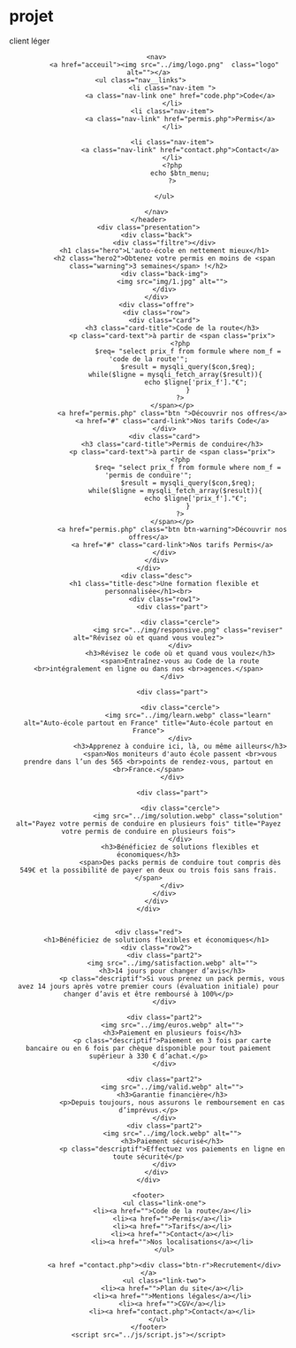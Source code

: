 # projet
client léger
<?php
    include("navbar.php");
    include("database.php");
?>

<!DOCTYPE html>
<html lang="en">
<head>
    <meta charset="UTF-8">
    <meta http-equiv="X-UA-Compatible" content="IE=edge">
    <meta name="viewport" content="width=device-width, initial-scale=1.0">
    <link rel="stylesheet" href="../css/style.css">
    <link rel="stylesheet" href="https://cdnjs.cloudflare.com/ajax/libs/font-awesome/6.0.0-beta3/css/all.min.css">
    <link rel="icon" type="image/png" sizes="16x16 32x32" href="img/logo.png">
    <title>Acceuil - FAST PERMIS</title>
</head>
<body>
    <header>
        
        <nav>
            <a href="acceuil"><img src="../img/logo.png"  class="logo" alt=""></a>
            <ul class="nav__links">            
                <li class="nav-item ">
                    <a class="nav-link one" href="code.php">Code</a>
                </li>
                <li class="nav-item">
                    <a class="nav-link" href="permis.php">Permis</a>
                </li>
                
                <li class="nav-item">
                    <a class="nav-link" href="contact.php">Contact</a>
                </li>
                <?php
                    echo $btn_menu;
                ?>
                
            </ul>
            
        </nav>
    </header>
    <div class="presentation">
        <div class="back">
            <div class="filtre"></div>
            <h1 class="hero">L'auto-école en nettement mieux</h1>
            <h2 class="hero2">Obtenez votre permis en moins de <span class="warning">3 semaines</span> !</h2>
            <div class="back-img">
                <img src="img/1.jpg" alt="">
            </div>
        </div>
        <div class="offre">
        <div class="row">
            <div class="card">
                <h3 class="card-title">Code de la route</h3>
                <p class="card-text">à partir de <span class="prix">
                    <?php
                        $req= "select prix_f from formule where nom_f = 'code de la route'";
                        $result = mysqli_query($con,$req);
                        while($ligne = mysqli_fetch_array($result)){            
                            echo $ligne['prix_f']."€";
                        }
                    ?>
                </span></p>
                <a href="permis.php" class="btn ">Découvrir nos offres</a>
                <a href="#" class="card-link">Nos tarifs Code</a>
            </div>
            <div class="card">
                <h3 class="card-title">Permis de conduire</h3>
                <p class="card-text">à partir de <span class="prix">
                    <?php
                        $req= "select prix_f from formule where nom_f = 'permis de conduire'";
                        $result = mysqli_query($con,$req);
                        while($ligne = mysqli_fetch_array($result)){            
                            echo $ligne['prix_f']."€";
                        }
                    ?>
                </span></p>
                <a href="permis.php" class="btn btn-warning">Découvrir nos offres</a>
                <a href="#" class="card-link">Nos tarifs Permis</a>
            </div>
        </div>
    </div>
        <div class="desc">
            <h1 class="title-desc">Une formation flexible et personnalisée</h1><br>
            <div class="row1">
                <div class="part">
                    
                    <div class="cercle">
                        <img src="../img/responsive.png" class="reviser" alt="Révisez où et quand vous voulez">
                    </div>
                    <h3>Révisez le code où et quand vous voulez</h3>
                    <span>Entraînez-vous au Code de la route <br>intégralement en ligne ou dans nos <br>agences.</span>
                </div>

                <div class="part">
                    
                    <div class="cercle">
                        <img src="../img/learn.webp" class="learn" alt="Auto-école partout en France" title="Auto-école partout en France">
                    </div>
                    <h3>Apprenez à conduire ici, là, ou même ailleurs</h3>
                    <span>Nos moniteurs d'auto école passent <br>vous prendre dans l’un des 565 <br>points de rendez-vous, partout en <br>France.</span>
                </div>

                <div class="part">
                    
                    <div class="cercle">
                        <img src="../img/solution.webp" class="solution" alt="Payez votre permis de conduire en plusieurs fois" title="Payez votre permis de conduire en plusieurs fois">
                    </div>
                    <h3>Bénéficiez de solutions flexibles et économiques</h3>
                    <span>Des packs permis de conduire tout compris dès 549€ et la possibilité de payer en deux ou trois fois sans frais.</span>
                </div>
            </div>
        </div>
    </div>
    

    <div class="red">
        <h1>Bénéficiez de solutions flexibles et économiques</h1>
        <div class="row2">
            <div class="part2">
                <img src="../img/satisfaction.webp" alt="">
                <h3>14 jours pour changer d’avis</h3>
                <p class="descriptif">Si vous prenez un pack permis, vous avez 14 jours après votre premier cours (évaluation initiale) pour changer d’avis et être remboursé à 100%</p>
            </div>

            <div class="part2">
                <img src="../img/euros.webp" alt="">
                <h3>Paiement en plusieurs fois</h3>
                <p class="descriptif">Paiement en 3 fois par carte bancaire ou en 6 fois par chèque disponible pour tout paiement supérieur à 330 € d’achat.</p>
            </div>

            <div class="part2">
                <img src="../img/valid.webp" alt="">
                <h3>Garantie financière</h3>
                <p>Depuis toujours, nous assurons le remboursement en cas d’imprévus.</p>
            </div>
            <div class="part2">
                <img src="../img/lock.webp" alt="">
                <h3>Paiement sécurisé</h3>
                <p class="descriptif">Effectuez vos paiements en ligne en toute sécurité</p>
            </div>
        </div>
    </div>

    <footer>
            <ul class="link-one">
                <li><a href="">Code de la route</a></li>
                <li><a href="">Permis</a></li>
                <li><a href="">Tarifs</a></li>
                <li><a href="">Contact</a></li>
                <li><a href="">Nos localisations</a></li>
            </ul>
        
            <a href ="contact.php"><div class="btn-r">Recrutement</div></a>
            <ul class="link-two">
                <li><a href="">Plan du site</a></li>
                <li><a href="">Mentions légales</a></li>
                <li><a href="">CGV</a></li>
                <li><a href="contact.php">Contact</a></li>
            </ul>   
    </footer>
    <script src="../js/script.js"></script>
</body>

</html>
